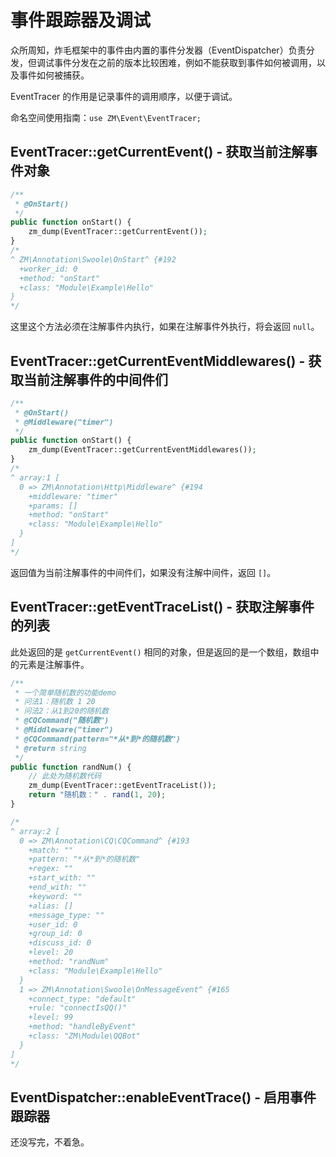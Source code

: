 # 事件跟踪器及调试

众所周知，炸毛框架中的事件由内置的事件分发器（EventDispatcher）负责分发，但调试事件分发在之前的版本比较困难，例如不能获取到事件如何被调用，以及事件如何被捕获。

EventTracer 的作用是记录事件的调用顺序，以便于调试。

命名空间使用指南：`use ZM\Event\EventTracer;`

## EventTracer::getCurrentEvent() - 获取当前注解事件对象

```php
/**
 * @OnStart()
 */
public function onStart() {
    zm_dump(EventTracer::getCurrentEvent());
}
/*
^ ZM\Annotation\Swoole\OnStart^ {#192
  +worker_id: 0
  +method: "onStart"
  +class: "Module\Example\Hello"
}
*/
```

这里这个方法必须在注解事件内执行，如果在注解事件外执行，将会返回 `null`。

## EventTracer::getCurrentEventMiddlewares() - 获取当前注解事件的中间件们

```php
/**
 * @OnStart()
 * @Middleware("timer")
 */
public function onStart() {
    zm_dump(EventTracer::getCurrentEventMiddlewares());
}
/*
^ array:1 [
  0 => ZM\Annotation\Http\Middleware^ {#194
    +middleware: "timer"
    +params: []
    +method: "onStart"
    +class: "Module\Example\Hello"
  }
]
*/
```

返回值为当前注解事件的中间件们，如果没有注解中间件，返回 `[]`。

## EventTracer::getEventTraceList() - 获取注解事件的列表

此处返回的是 `getCurrentEvent()` 相同的对象，但是返回的是一个数组，数组中的元素是注解事件。

```php
/**
 * 一个简单随机数的功能demo
 * 问法1：随机数 1 20
 * 问法2：从1到20的随机数
 * @CQCommand("随机数")
 * @Middleware("timer")
 * @CQCommand(pattern="*从*到*的随机数")
 * @return string
 */
public function randNum() {
    // 此处为随机数代码
    zm_dump(EventTracer::getEventTraceList());
    return "随机数：" . rand(1, 20);
}

/*
^ array:2 [
  0 => ZM\Annotation\CQ\CQCommand^ {#193
    +match: ""
    +pattern: "*从*到*的随机数"
    +regex: ""
    +start_with: ""
    +end_with: ""
    +keyword: ""
    +alias: []
    +message_type: ""
    +user_id: 0
    +group_id: 0
    +discuss_id: 0
    +level: 20
    +method: "randNum"
    +class: "Module\Example\Hello"
  }
  1 => ZM\Annotation\Swoole\OnMessageEvent^ {#165
    +connect_type: "default"
    +rule: "connectIsQQ()"
    +level: 99
    +method: "handleByEvent"
    +class: "ZM\Module\QQBot"
  }
]
*/
```

## EventDispatcher::enableEventTrace() - 启用事件跟踪器

还没写完，不着急。